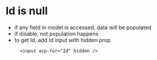 # Id is null

- if any field in model is accessed, data will be populated
- if disable, not population happens
- to get Id, add Id input with hidden prop
  ```
    <input asp-for="Id" hidden />
  ```

